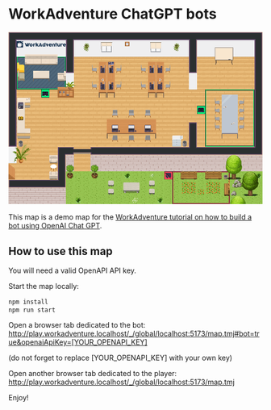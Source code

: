 # WorkAdventure ChatGPT bots

![map](./map.png)

This map is a demo map for the [WorkAdventure tutorial on how to build a bot using OpenAI Chat GPT](https://docs.workadventu.re/blog/gpt-bot).

## How to use this map

You will need a valid OpenAPI API key.

Start the map locally:

```
npm install
npm run start
```

Open a browser tab dedicated to the bot: http://play.workadventure.localhost/_/global/localhost:5173/map.tmj#bot=true&openaiApiKey=[YOUR_OPENAPI_KEY]

(do not forget to replace [YOUR_OPENAPI_KEY] with your own key)

Open another browser tab dedicated to the player: http://play.workadventure.localhost/_/global/localhost:5173/map.tmj

Enjoy!
